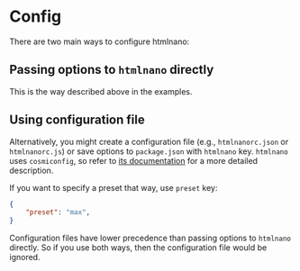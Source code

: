 # Config

There are two main ways to configure htmlnano:

## Passing options to `htmlnano` directly
This is the way described above in the examples.

## Using configuration file
Alternatively, you might create a configuration file (e.g., `htmlnanorc.json` or `htmlnanorc.js`) or save options to `package.json` with `htmlnano` key.
`htmlnano` uses `cosmiconfig`, so refer to [its documentation](https://github.com/davidtheclark/cosmiconfig/blob/main/README.md) for a more detailed description.

If you want to specify a preset that way, use `preset` key:

```json
{
    "preset": "max",
}
```

Configuration files have lower precedence than passing options to `htmlnano` directly.
So if you use both ways, then the configuration file would be ignored.